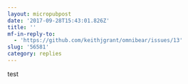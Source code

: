 ```yaml
---
layout: micropubpost
date: '2017-09-28T15:43:01.826Z'
title: ''
mf-in-reply-to:
  - 'https://github.com/keithjgrant/omnibear/issues/13'
slug: '56581'
category: replies
---
```

test

